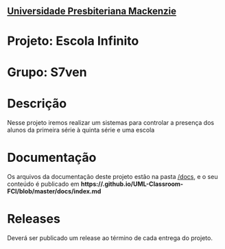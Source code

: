 <h2><a href= "https://www.mackenzie.br">Universidade Presbiteriana Mackenzie</a></h2>

# Projeto: Escola Infinito

# Grupo: S7ven

# Descrição

Nesse projeto iremos realizar um sistemas para controlar a presença dos alunos da primeira série à quinta série e uma escola

# Documentação

Os arquivos da documentação deste projeto estão na pasta [/docs](/docs), e o seu conteúdo é publicado em **https://<usuario>.github.io/UML-Classroom-FCI/blob/master/docs/index.md**



# Releases

Deverá ser publicado um release ao término de cada entrega do projeto.
